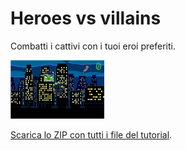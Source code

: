# Heroes vs villains

Combatti i cattivi con i tuoi eroi preferiti.

![Immagine](thumbnail.png)

[Scarica lo ZIP con tutti i file del tutorial](https://github.com/coderdojomxp/tutorial/raw/main/scratch/heroes_vs_villains/heroes_vs_villains.zip).
